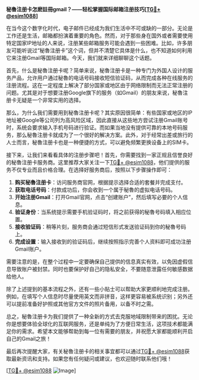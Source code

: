 **秘魯注册卡怎麽註冊gmail？——轻松掌握国际邮箱注册技巧[[TG💪+ @esim1088](https://t.me/s/esim1088)]**

在当今这个数字化时代，电子邮件已经成为我们生活中不可或缺的一部分。无论是工作还是生活，邮箱都扮演着重要的角色。然而，对于那些身在国外或者需要使用特定国家IP地址的人来说，注册某些邮箱服务可能会遇到一些困难。比如，许多朋友可能听说过“秘魯注册卡”这个词，但并不清楚它具体是什么，也不知道如何利用它来注册Gmail等国际邮箱。今天，我们就来详细聊聊这个话题。

首先，什么是秘魯注册卡呢？简单来说，秘魯注册卡是一种专门为外国人设计的服务产品，允许用户通过秘魯的电话号码接收短信验证码，从而完成各种在线服务的注册流程。这在一定程度上解决了部分国家或地区由于网络限制而无法正常注册的问题。尤其是对于想要注册Google旗下的服务（如Gmail）的朋友来说，秘魯注册卡无疑是一个非常实用的选择。

那么，为什么我们需要用到秘魯注册卡呢？其实原因很简单：有些国家或地区的IP地址被Google等公司列为高风险区域，因此直接从这些地方尝试注册Gmail账号时，系统会要求输入手机号码进行验证。而如果当地没有提供可靠的本地号码服务，那么秘魯注册卡就成为了一个很好的解决方案。此外，对于经常出差或旅行的人士而言，秘魯注册卡也是一种便捷的方式，可以避免频繁更换设备上的SIM卡。

接下来，让我们来看看具体的注册步骤吧！首先，你需要找到一家正规且信誉良好的秘魯注册卡服务商。这里推荐大家关注一下[TG💪+ @esim1088](https://t.me/s/esim1088)，他们提供的服务不仅专业而且价格合理。在选择好服务商后，按照以下步骤操作即可：

1. **购买秘魯注册卡**：访问服务商官网，根据提示选择合适的套餐并完成支付。
2. **获取电话号码**：付款成功后，你会收到一个属于秘魯的虚拟电话号码。
3. **开始注册Gmail**：打开Gmail官网，点击“创建账户”，然后填写必要的个人信息。
4. **验证身份**：当系统提示需要手机验证码时，将之前获得的秘魯号码填入相应位置。
5. **接收验证码**：稍等片刻，服务商会通过短信形式发送验证码到你的秘魯号码上。
6. **完成设置**：输入接收到的验证码后，继续按照指示完善个人资料即可成功注册Gmail账户。

需要注意的是，在整个过程中一定要确保自己提供的信息真实有效，以免因虚假信息导致账户被封禁。同时也要保护好自己的隐私安全，不要随意泄露任何敏感数据给他人。

除了上述提到的基本流程之外，还有一些小贴士可以帮助大家更顺利地完成注册。例如，在填写个人信息时尽量使用英文而非拼音，这样更容易被系统识别；另外还可以提前准备好护照或其他官方文件的照片备用，以备不时之需。

总之，秘魯注册卡为我们提供了一种全新的方式去克服地域限制带来的困扰。无论你是想要体验全球化的互联网服务，还是单纯为了方便日常生活，这项技术都能满足你的需求。希望本文能够帮助到每一位有需要的朋友，并祝愿大家都能顺利开启自己的Gmail之旅！

最后再次提醒大家，有关秘魯注册卡的相关事宜都可以通过[TG💪+ @esim1088](https://t.me/s/esim1088)获取最新资讯和支持。如果您有任何疑问或建议，也欢迎随时联系他们哦！

[[TG💪+ @esim1088](https://t.me/s/esim1088) ![Image](https://i.postimg.cc/4NQfJmqS/Snipaste-2025-05-13-00-14-12.png)]
